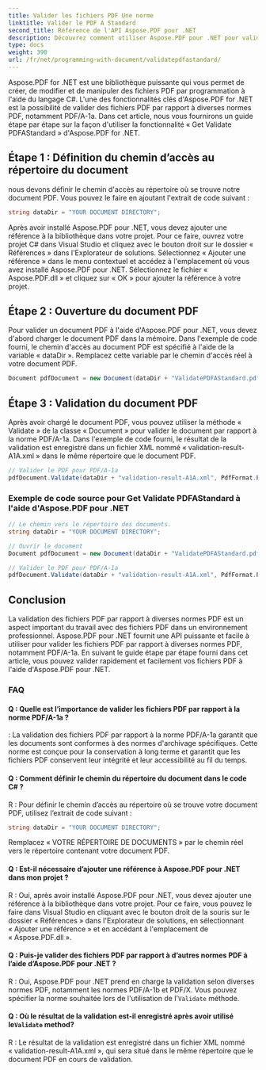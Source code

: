 ```yaml
---
title: Valider les fichiers PDF Une norme
linktitle: Valider le PDF A Standard
second_title: Référence de l'API Aspose.PDF pour .NET
description: Découvrez comment utiliser Aspose.PDF pour .NET pour valider les fichiers PDF pour PDFAStandard avec ce guide étape par étape.
type: docs
weight: 390
url: /fr/net/programming-with-document/validatepdfastandard/
---
```

Aspose.PDF for .NET est une bibliothèque puissante qui vous permet de créer, de modifier et de manipuler des fichiers PDF par programmation à l'aide du langage C#. L'une des fonctionnalités clés d'Aspose.PDF for .NET est la possibilité de valider des fichiers PDF par rapport à diverses normes PDF, notamment PDF/A-1a. Dans cet article, nous vous fournirons un guide étape par étape sur la façon d'utiliser la fonctionnalité « Get Validate PDFAStandard » d'Aspose.PDF for .NET. 

## Étape 1 : Définition du chemin d’accès au répertoire du document

nous devons définir le chemin d'accès au répertoire où se trouve notre document PDF. Vous pouvez le faire en ajoutant l'extrait de code suivant :

```csharp
string dataDir = "YOUR DOCUMENT DIRECTORY";
```
Après avoir installé Aspose.PDF pour .NET, vous devez ajouter une référence à la bibliothèque dans votre projet. Pour ce faire, ouvrez votre projet C# dans Visual Studio et cliquez avec le bouton droit sur le dossier « Références » dans l'Explorateur de solutions. Sélectionnez « Ajouter une référence » dans le menu contextuel et accédez à l'emplacement où vous avez installé Aspose.PDF pour .NET. Sélectionnez le fichier « Aspose.PDF.dll » et cliquez sur « OK » pour ajouter la référence à votre projet.

## Étape 2 : Ouverture du document PDF

Pour valider un document PDF à l'aide d'Aspose.PDF pour .NET, vous devez d'abord charger le document PDF dans la mémoire. Dans l'exemple de code fourni, le chemin d'accès au document PDF est spécifié à l'aide de la variable « dataDir ». Remplacez cette variable par le chemin d'accès réel à votre document PDF.

```csharp
Document pdfDocument = new Document(dataDir + "ValidatePDFAStandard.pdf");
```

## Étape 3 : Validation du document PDF

Après avoir chargé le document PDF, vous pouvez utiliser la méthode « Validate » de la classe « Document » pour valider le document par rapport à la norme PDF/A-1a. Dans l'exemple de code fourni, le résultat de la validation est enregistré dans un fichier XML nommé « validation-result-A1A.xml » dans le même répertoire que le document PDF.

```csharp
// Valider le PDF pour PDF/A-1a
pdfDocument.Validate(dataDir + "validation-result-A1A.xml", PdfFormat.PDF_A_1A);
```

### Exemple de code source pour Get Validate PDFAStandard à l'aide d'Aspose.PDF pour .NET

```csharp
// Le chemin vers le répertoire des documents.
string dataDir = "YOUR DOCUMENT DIRECTORY";

// Ouvrir le document
Document pdfDocument = new Document(dataDir + "ValidatePDFAStandard.pdf");

// Valider le PDF pour PDF/A-1a
pdfDocument.Validate(dataDir + "validation-result-A1A.xml", PdfFormat.PDF_A_1A);
```

## Conclusion

La validation des fichiers PDF par rapport à diverses normes PDF est un aspect important du travail avec des fichiers PDF dans un environnement professionnel. Aspose.PDF pour .NET fournit une API puissante et facile à utiliser pour valider les fichiers PDF par rapport à diverses normes PDF, notamment PDF/A-1a. En suivant le guide étape par étape fourni dans cet article, vous pouvez valider rapidement et facilement vos fichiers PDF à l'aide d'Aspose.PDF pour .NET.

### FAQ

#### Q : Quelle est l’importance de valider les fichiers PDF par rapport à la norme PDF/A-1a ?

: La validation des fichiers PDF par rapport à la norme PDF/A-1a garantit que les documents sont conformes à des normes d'archivage spécifiques. Cette norme est conçue pour la conservation à long terme et garantit que les fichiers PDF conservent leur intégrité et leur accessibilité au fil du temps.

#### Q : Comment définir le chemin du répertoire du document dans le code C# ?

R : Pour définir le chemin d’accès au répertoire où se trouve votre document PDF, utilisez l’extrait de code suivant :

```csharp
string dataDir = "YOUR DOCUMENT DIRECTORY";
```

Remplacez « VOTRE RÉPERTOIRE DE DOCUMENTS » par le chemin réel vers le répertoire contenant votre document PDF.

#### Q : Est-il nécessaire d’ajouter une référence à Aspose.PDF pour .NET dans mon projet ?

R : Oui, après avoir installé Aspose.PDF pour .NET, vous devez ajouter une référence à la bibliothèque dans votre projet. Pour ce faire, vous pouvez le faire dans Visual Studio en cliquant avec le bouton droit de la souris sur le dossier « Références » dans l'Explorateur de solutions, en sélectionnant « Ajouter une référence » et en accédant à l'emplacement de « Aspose.PDF.dll ».

#### Q : Puis-je valider des fichiers PDF par rapport à d’autres normes PDF à l’aide d’Aspose.PDF pour .NET ?

 R : Oui, Aspose.PDF pour .NET prend en charge la validation selon diverses normes PDF, notamment les normes PDF/A-1b et PDF/X. Vous pouvez spécifier la norme souhaitée lors de l'utilisation de l'`Validate` méthode.

####  Q : Où le résultat de la validation est-il enregistré après avoir utilisé le`Validate` method?

R : Le résultat de la validation est enregistré dans un fichier XML nommé « validation-result-A1A.xml », qui sera situé dans le même répertoire que le document PDF en cours de validation.
